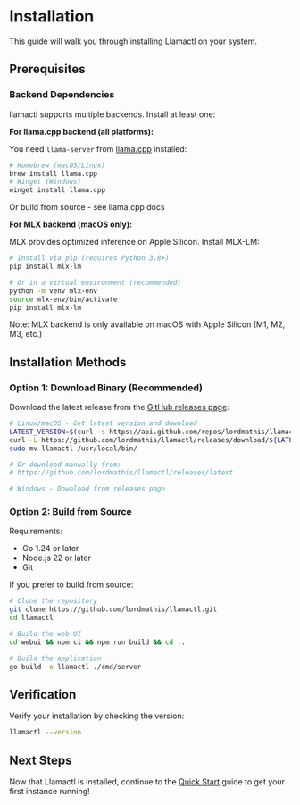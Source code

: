 # Installation

This guide will walk you through installing Llamactl on your system.

## Prerequisites

### Backend Dependencies

llamactl supports multiple backends. Install at least one:

**For llama.cpp backend (all platforms):**

You need `llama-server` from [llama.cpp](https://github.com/ggml-org/llama.cpp) installed:

```bash
# Homebrew (macOS/Linux)
brew install llama.cpp
# Winget (Windows)
winget install llama.cpp
```

Or build from source - see llama.cpp docs

**For MLX backend (macOS only):**

MLX provides optimized inference on Apple Silicon. Install MLX-LM:

```bash
# Install via pip (requires Python 3.8+)
pip install mlx-lm

# Or in a virtual environment (recommended)
python -m venv mlx-env
source mlx-env/bin/activate
pip install mlx-lm
```

Note: MLX backend is only available on macOS with Apple Silicon (M1, M2, M3, etc.)

## Installation Methods

### Option 1: Download Binary (Recommended)

Download the latest release from the [GitHub releases page](https://github.com/lordmathis/llamactl/releases):

```bash
# Linux/macOS - Get latest version and download
LATEST_VERSION=$(curl -s https://api.github.com/repos/lordmathis/llamactl/releases/latest | grep '"tag_name":' | sed -E 's/.*"([^"]+)".*/\1/')
curl -L https://github.com/lordmathis/llamactl/releases/download/${LATEST_VERSION}/llamactl-${LATEST_VERSION}-$(uname -s | tr '[:upper:]' '[:lower:]')-$(uname -m).tar.gz | tar -xz
sudo mv llamactl /usr/local/bin/

# Or download manually from:
# https://github.com/lordmathis/llamactl/releases/latest

# Windows - Download from releases page
```

### Option 2: Build from Source

Requirements:
- Go 1.24 or later
- Node.js 22 or later
- Git

If you prefer to build from source:

```bash
# Clone the repository
git clone https://github.com/lordmathis/llamactl.git
cd llamactl

# Build the web UI
cd webui && npm ci && npm run build && cd ..

# Build the application
go build -o llamactl ./cmd/server
```

## Verification

Verify your installation by checking the version:

```bash
llamactl --version
```

## Next Steps

Now that Llamactl is installed, continue to the [Quick Start](quick-start.md) guide to get your first instance running!
